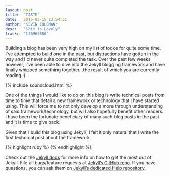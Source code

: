 ```yaml
---
layout: post
title:  "TASTE"
date:   2015-05-15 13:54:51
author: "KEVIN COLEMAN"
desc:   "Shit is Lovely"
track:  "126969686"
---
```


Building a blog has been very high on my list of todos for quite some time. I've attempted to build one in the past, but distractions have gotten in the way and I'd never quite completed the task. Over the past few weeks however, I've been able to dive into the Jekyll blogging framework and have finally whipped something together...the result of which you are currently reading ;). 

{% include soundcloud.html %}

One of the things I would like to do on this blog is write technical posts from time to time that detail a new framework or technology that I have started using. This will force me to not only develop a more through understanding of said framework/technology, but will also hopefully benefit other readers. I have been the fortunate beneficiary of many such blog posts in the past and it is time to give back. 

Given that I build this blog using Jekyll, I felt it only natural that I write the first technical post about the framework. 

{% highlight ruby %}
{% endhighlight %}

Check out the [Jekyll docs][jekyll] for more info on how to get the most out of Jekyll. File all bugs/feature requests at [Jekyll’s GitHub repo][jekyll-gh]. If you have questions, you can ask them on [Jekyll’s dedicated Help repository][jekyll-help].

[jekyll]:      http://jekyllrb.com
[jekyll-gh]:   https://github.com/jekyll/jekyll
[jekyll-help]: https://github.com/jekyll/jekyll-help
